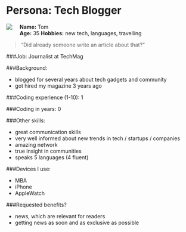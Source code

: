 # Persona: Tech Blogger

<img src="https://s3.amazonaws.com/uifaces/faces/twitter/gkaam/128.jpg" align="right" style="float:left; margin: 0 20px 20px 0" /> 

**Name:** Tom  
**Age:** 35
**Hobbies:** new tech, languages, travelling

> “Did already someone write an article about that?”

###Job: 
Journalist at TechMag

###Background:
- blogged for several years about tech gadgets and community
- got hired my magazine 3 years ago

###Coding experience (1-10):
1

###Coding in years:
0

###Other skills: 
- great communication skills
- very well informed about new trends in tech / startups / companies
- amazing network
- true insight in communities
- speaks 5 languages (4 fluent)


###Devices I use: 
- MBA
- iPhone
- AppleWatch


###Requested benefits?
- news, which are relevant for readers
- getting news as soon and as exclusive as possible